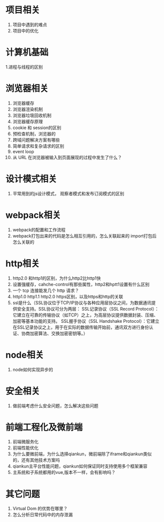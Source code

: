 # 项目相关
1. 项目中遇到的难点
2. 项目中的优化

# 计算机基础
1.进程与线程的区别


# 浏览器相关
1. 浏览器缓存
2. 浏览器渲染机制
3. 浏览器垃圾回收机制
4. 浏览器缓存原理
5. cookie 和 session的区别
6. 预检查机制，浏览器的
7. 跨域问题解决方案有哪些
8. 简单请求和复杂请求的区别
9. event loop
10. 从 URL 在浏览器被输入到页面展现的过程中发生了什么？


# 设计模式相关
1. 平常用到的js设计模式， 观察者模式和发布订阅模式的区别


# webpack相关
1. webpack的配置和工作流程
2. webpack打包出来的代码是怎么相互引用的，怎么关联起来的 import打包后怎么关联的


# http相关
1. http2.0 和http1的区别，为什么http2比http1快
2. 设置强缓存，cahche-control有那些属性，http2和hptt1设置有什么区别
3. 一个 tcp 连接能发几个 http 请求？
4. http1.0 http1.1 http2.0 https区别，以及https和http的关联
5. ssl是什么（SSL协议位于TCP/IP协议与各种应用层协议之间，为数据通讯提供安全支持。SSL协议可分为两层： SSL记录协议（SSL Record Protocol）：它建立在可靠的传输协议（如TCP）之上，为高层协议提供数据封装、压缩、加密等基本功能的支持。 SSL握手协议（SSL Handshake Protocol）：它建立在SSL记录协议之上，用于在实际的数据传输开始前，通讯双方进行身份认证、协商加密算法、交换加密密钥等。）


# node相关
1. node如何实现异步的


# 安全相关
1. 做前端考虑什么安全问题，怎么解决这些问题


# 前端工程化及微前端
1. 前端微服务化
2. 前端性能优化
3. 为什么要微前端，为什么选择qiankun，微前端除了iframe和qiankun类似的，还有其他技术方案吗
4. qiankun主平台性能问题，qiankun如何保证同时支持使用多个框架兼容
5. 主系统和子系统都用的vue,版本不一样，会有影响吗？


# 其它问题
1. Virtual Dom 的优势在哪里？
2. 怎么分析日常代码中的内存泄漏












